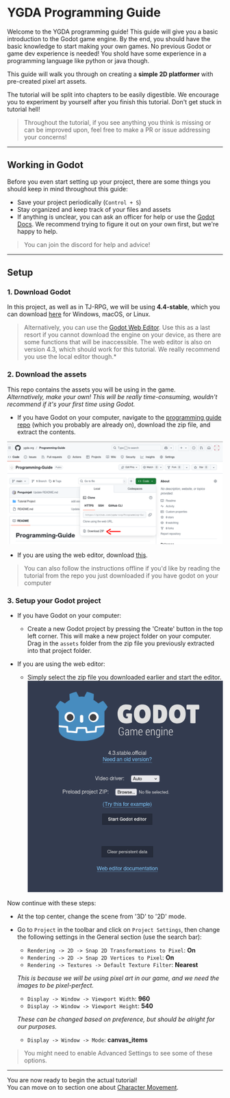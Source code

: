 # YGDA Programming Guide

Welcome to the YGDA programming guide! This guide will give you a basic introduction to the Godot game engine. By the end, you should have the basic knowledge to start making your own games. No previous Godot or game dev experience is needed! You shold have some experience in a programming language like python or java though. 

This guide will walk you through on creating a **simple 2D platformer** with pre-created pixel art assets. 

The tutorial will be split into chapters to be easily digestible. We encourage you to experiment by yourself after you finish this tutorial. Don't get stuck in tutorial hell!

> Throughout the tutorial, if you see anything you think is missing or can be improved upon, feel free to make a PR or issue addressing your concerns!
---

## Working in Godot

Before you even start setting up your project, there are some things you should keep in mind throughout this guide:

- Save your project periodically (`Control + S`)
- Stay organized and keep track of your files and assets
- If anything is unclear, you can ask an officer for help or use the [Godot Docs](https://docs.godotengine.org/en/4.4/). We recommend trying to figure it out on your own first, but we're happy to help.

> You can join the discord for help and advice!

---

## Setup

### 1. Download Godot

In this project, as well as in TJ-RPG, we will be using **4.4-stable**, which you can download [here](https://godotengine.org/download/archive/4.4-stable/) for Windows, macOS, or Linux.  

> Alternatively, you can use the [Godot Web Editor](https://editor.godotengine.org/releases/4.3.stable/godot.editor.html). Use this as a last resort if you cannot download the engine on your device, as there are some functions that will be inaccessible. The web editor is also on version 4.3, which should work for this tutorial. We really recommend you use the local editor though.*

### 2. Download the assets

This repo contains the assets you will be using in the game.  
*Alternatively, make your own! This will be really time-consuming, wouldn't recommend if it's your first time using Godot.*

- If you have Godot on your computer, navigate to the [programming guide repo](https://github.com/ygda-org/Programming-Guide) (which you probably are already on), download the zip file, and extract the contents.

![how to download zip file](./images/setup/clone.png)

- If you are using the web editor, download [this](https://drive.google.com/file/d/1TVeHjCGbOdk_NbcGMKpGJMo8EU4YazeH/view?usp=sharing).

> You can also follow the instructions offline if you'd like by reading the tutorial from the repo you just downloaded if you have godot on your computer

### 3. Setup your Godot project

- If you have Godot on your computer:
  - Create a new Godot project by pressing the 'Create' button in the top left corner. This will make a new project folder on your computer. Drag in the `assets` folder from the zip file you previously extracted into that project folder.

- If you are using the web editor:
  - Simply select the zip file you downloaded earlier and start the editor.\
  ![selecting zip file](./images/setup/web-editor.png)

Now continue with these steps:

- At the top center, change the scene from '3D' to '2D' mode.
- Go to `Project` in the toolbar and click on `Project Settings`, then change the following settings in the General section (use the search bar):  

    - `Rendering -> 2D -> Snap 2D Transformations to Pixel`: **On**
    - `Rendering -> 2D -> Snap 2D Vertices to Pixel`: **On**
    - `Rendering -> Textures -> Default Texture Filter`: **Nearest**

    *This is because we will be using pixel art in our game, and we need the images to be pixel-perfect.*

    - `Display -> Window -> Viewport Width`: **960**
    - `Display -> Window -> Viewport Height`: **540**

    *These can be changed based on preference, but should be alright for our purposes.*

    - `Display -> Window -> Mode`: **canvas_items**
> You might need to enable Advanced Settings to see some of these options.
---

You are now ready to begin the actual tutorial!  
You can move on to section one about [Character Movement](./sections/section-1.md).

